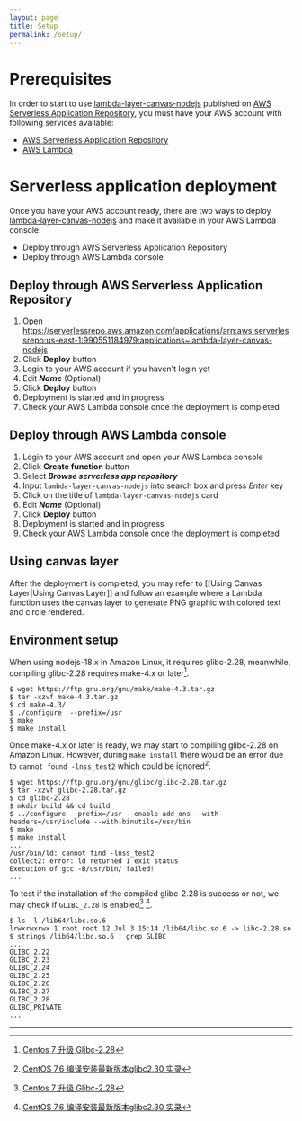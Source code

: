 ```yaml
---
layout: page
title: Setup
permalink: /setup/
---
```


# Prerequisites

In order to start to use [lambda-layer-canvas-nodejs](https://github.com/charoitel/lambda-layer-canvas-nodejs) published on [AWS Serverless Application Repository](https://serverlessrepo.aws.amazon.com/applications/arn:aws:serverlessrepo:us-east-1:990551184979:applications~lambda-layer-canvas-nodejs), you must have your AWS account with following services available:

* [AWS Serverless Application Repository](https://aws.amazon.com/serverless/serverlessrepo)
* [AWS Lambda](https://aws.amazon.com/lambda)

# Serverless application deployment

Once you have your AWS account ready, there are two ways to deploy [lambda-layer-canvas-nodejs](https://serverlessrepo.aws.amazon.com/applications/arn:aws:serverlessrepo:us-east-1:990551184979:applications~lambda-layer-canvas-nodejs) and make it available in your AWS Lambda console:

* Deploy through AWS Serverless Application Repository
* Deploy through AWS Lambda console

## Deploy through AWS Serverless Application Repository

1. Open https://serverlessrepo.aws.amazon.com/applications/arn:aws:serverlessrepo:us-east-1:990551184979:applications~lambda-layer-canvas-nodejs
2. Click **Deploy** button
3. Login to your AWS account if you haven't login yet
4. Edit **_Name_** (Optional)
5. Click **Deploy** button
6. Deployment is started and in progress
7. Check your AWS Lambda console once the deployment is completed

## Deploy through AWS Lambda console

1. Login to your AWS account and open your AWS Lambda console
2. Click **Create function** button
3. Select **_Browse serverless app repository_**
4. Input `lambda-layer-canvas-nodejs` into search box and press _Enter_ key
5. Click on the title of `lambda-layer-canvas-nodejs` card
6. Edit **_Name_** (Optional)
7. Click **Deploy** button
8. Deployment is started and in progress
9. Check your AWS Lambda console once the deployment is completed

## Using canvas layer

After the deployment is completed, you may refer to [[Using Canvas Layer|Using Canvas Layer]] and follow an example where a Lambda function uses the canvas layer to generate PNG graphic with colored text and circle rendered.

## Environment setup

When using nodejs-18.x in Amazon Linux, it requires glibc-2.28, meanwhile, compiling glibc-2.28 requires make-4.x or later[^1].

```console
$ wget https://ftp.gnu.org/gnu/make/make-4.3.tar.gz
$ tar -xzvf make-4.3.tar.gz 
$ cd make-4.3/
$ ./configure  --prefix=/usr
$ make
$ make install
```
Once make-4.x or later is ready, we may start to compiling glibc-2.28 on Amazon Linux. However, during `make install` there would be an error due to `cannot found -lnss_test2` which could be ignored[^2].

```console
$ wget https://ftp.gnu.org/gnu/glibc/glibc-2.28.tar.gz
$ tar -xzvf glibc-2.28.tar.gz
$ cd glibc-2.28
$ mkdir build && cd build
$ ../configure --prefix=/usr --enable-add-ons --with-headers=/usr/include --with-binutils=/usr/bin
$ make
$ make install
...
/usr/bin/ld: cannot find -lnss_test2
collect2: error: ld returned 1 exit status
Execution of gcc -B/usr/bin/ failed!
...
```

To test if the installation of the compiled glibc-2.28 is success or not, we may check if `GLIBC_2.28` is enabled[^1] [^2].

```console
$ ls -l /lib64/libc.so.6
lrwxrwxrwx 1 root root 12 Jul 3 15:14 /lib64/libc.so.6 -> libc-2.28.so
$ strings /lib64/libc.so.6 | grep GLIBC
...
GLIBC_2.22
GLIBC_2.23
GLIBC_2.24
GLIBC_2.25
GLIBC_2.26
GLIBC_2.27
GLIBC_2.28
GLIBC_PRIVATE
...
```
---

[^1]: [Centos 7 升级 Glibc-2.28](https://cloud.tencent.com/developer/article/2021784)

[^2]: [CentOS 7.6 编译安装最新版本glibc2.30 实录](https://www.jianshu.com/p/1070373a50f6)